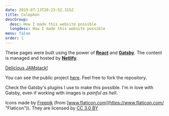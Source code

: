 ```yaml
---
date: 2019-07-13T20:23:52.315Z
title: Colophon
descGroup:
  desc: How I made this website possible
  longdesc: How I made this website possible
menu: false
order: 1
---
```

These pages were built using the power of [**React**](https://reactjs.org/) and [**Gatsby**](https://gatsbyjs.org). The content is managed and hosted by [**Netlify**](https://www.netlify.com/).

[Delicious JAMstack!](https://jamstack.org/)

You can see the public project [here](https://github.com/angelod1as/portfolio). Feel free to fork the repository.

Check the Gatsby's plugins I use to make this possible. I'm in love with Gatsby, even if working with images is *painful as hell*.

Icons made by [Freepik](https://www.freepik.com/ "Freepik") (from [www.flaticon.com](https://www.flaticon.com/ "Flaticon")). They are licensed by [CC 3.0 BY](http://creativecommons.org/licenses/by/3.0/ "Creative Commons BY 3.0")
